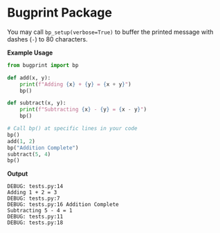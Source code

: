 # Bugprint Package

You may call `bp_setup(verbose=True)` to buffer the printed message with dashes (`-`) to 80 characters.

**Example Usage**

```python
from bugprint import bp

def add(x, y):
    print(f"Adding {x} + {y} = {x + y}")
    bp()

def subtract(x, y):
    print(f"Subtracting {x} - {y} = {x - y}")
    bp()

# Call bp() at specific lines in your code
bp()
add(1, 2)
bp("Addition Complete")
subtract(5, 4)
bp()
```

**Output**

```
DEBUG: tests.py:14
Adding 1 + 2 = 3
DEBUG: tests.py:7
DEBUG: tests.py:16 Addition Complete
Subtracting 5 - 4 = 1
DEBUG: tests.py:11
DEBUG: tests.py:18
```
